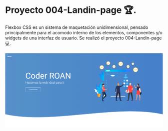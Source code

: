 # Proyecto 004-Landin-page 🏆.
Flexbox CSS es un sistema de maquetación unidimensional, pensado principalmente para el acomodo interno de los elementos, componentes y/o widgets de una interfaz de usuario. Se realizó el proyecto 004-Landin-page 💻. <br><br>
<img src="img/pweb.png" alt="Proyecto 004-Landin-page|Front-end developer| tecnologías utilizadas HTML, Css y Flexbox.">
